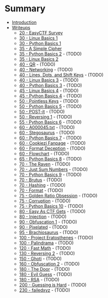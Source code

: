 # Summary

* [Introduction](README.md)
* [Writeups](writeups.md)
   * [20 - EasyCTF Survey](020-easyctf_survey.md)
   * [30 - Linux Basics 1](030-linux-basics-1.md)
   * [30 - Python Basics 1](030-python-basics-1.md)
   * [35 - A Simple Cipher](035-a-simple-cipher.md)
   * [35 - Python Basics 2](035-python-basics-2.md) - (TODO)
   * [35 - Linux Basics 2](035-linux-basics-2.md)
   * [40 - QR](040-qr.md) - (TODO)
   * [40 - Networking](040-networking.md) - (TODO)
   * [40 - Lines, Dots, and Shift Keys](040-lines-dots-shift-keys.md) - (TODO)
   * [40 - Linux Basics 3](040-linux-basics-3.md) - (TODO)
   * [40 - Python Basics 3](040-python-basics-3.md) - (TODO)
   * [45 - Linux Basics 4](045-linux-basics-4.md) - (TODO)
   * [45 - Python Basics 4](045-python-basics-4.md) - (TODO)
   * [50 - Pointless Keys](050-pointless-keys.md) - (TODO)
   * [50 - Python Basics 5](050-python-basics-5.md) - (TODO)
   * [50 - POST-it](050-post-it.md) - (TODO)
   * [50 - Reversing 1](050-reversing-1.md) - (TODO)
   * [55 - Python Basics 6](055-python-basics-6.md) - (TODO)
   * [60 - A000045.txt](060-a000045-txt.md) - (TODO)
   * [60 - Stegosaurus](060-stegosaurus.md) - (TODO)
   * [60 - Python Basics 7](060-python-basics-7.md) - (TODO)
   * [60 - Cookiezi Fanpage](060-cookiezi-fanpage.md) - (TODO)
   * [60 - Format Deception](060-format-deception.md) - (TODO)
   * [60 - Flowchart](060-flowchart.md) - (TODO)
   * [65 - Python Basics 8](065-python-basics-8.md) - (TODO)
   * [70 - The Raven](070-the-raven.md) - (TODO)
   * [70 - Just Sum Numbers](070-just-sum-numbers.md) - (TODO)
   * [70 - Python Basics 9](070-python-basics-9.md) - (TODO)
   * [70 - Brutus](070-brutus.md) - (TODO)
   * [70 - Hashing](070-hashing.md) - (TODO)
   * [70 - Format](070-format.md) - (TODO)
   * [75 - Golden Ratio Obsession](075-golden-ratio-obsession.md) - (TODO)
   * [75 - Corruption](075-corruption.md) - (TODO)
   * [75 - Python Basics 10](075-python-basics-10.md) - (TODO)
   * [80 - Easy As CTF Gets](080-easy-as-ctf-gets.md) - (TODO)
   * [80 - Injection](080-injection.md) - (TODO)
   * [90 - Obfuscation 1](090-obfuscation-1.md) - (TODO)
   * [90 - Pixelated](090-pixelated.md) - (TODO)
   * [95 - Brachiosaurus](095-brachiosaurus.md) - (TODO)
   * [100 - Project Eratosthenes](100-project-eratosthenes.md) - (TODO)
   * [100 - Palindrama](100-palindrama.md) - (TODO)
   * [120 - Fast Math](120-fast-math.md) - (TODO)
   * [130 - Reversing 2](130-reversing-2.md) - (TODO)
   * [150 - Ghoti](150-ghoti.md) - (TODO)
   * [160 - Obfuscation 2](160-obfuscation-2.md) - (TODO)
   * [180 - The Door](180-the-door.md) - (TODO)
   * [180 - Evil Guess](180-evil-guess.md) - (TODO)
   * [180 - RSA](180-rsa.md) - (TODO)
   * [200 - Guessing is Hard](200-guessing-is-hard.md) - (TODO)
   * [230 - failedxyz](230-failedxyz.md) - (TODO)

